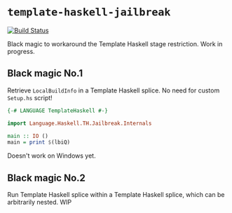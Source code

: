 # `template-haskell-jailbreak`

[![Build Status](https://ci.appveyor.com/api/projects/status/github/TerrorJack/template-haskell-jailbreak?branch=master&svg=true)](https://ci.appveyor.com/project/TerrorJack/template-haskell-jailbreak?branch=master)

Black magic to workaround the Template Haskell stage restriction. Work in progress.

## Black magic No.1

Retrieve `LocalBuildInfo` in a Template Haskell splice. No need for custom `Setup.hs` script!

```haskell
{-# LANGUAGE TemplateHaskell #-}

import Language.Haskell.TH.Jailbreak.Internals

main :: IO ()
main = print $(lbiQ)
```

Doesn't work on Windows yet.

## Black magic No.2

Run Template Haskell splice within a Template Haskell splice, which can be arbitrarily nested. WIP
